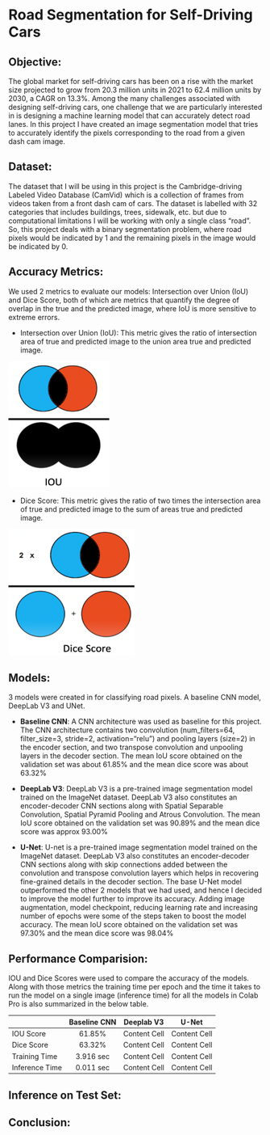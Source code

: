# Road Segmentation for Self-Driving Cars

## Objective:
The global market for self-driving cars has been on a rise with the market size projected to grow from 20.3 million units in 2021 to 62.4 million units by 2030, a CAGR on 13.3%. Among the many challenges associated with designing self-driving cars, one challenge that we are particularly interested in is designing a machine learning model that can accurately detect road lanes. In this project I have created an image segmentation model that tries to accurately identify the pixels corresponding to the road from a given dash cam image.

## Dataset:
The dataset that I will be using in this project is the Cambridge-driving Labeled Video Database (CamVid) which is a collection of frames from videos taken from a front dash cam of cars. The dataset is labelled with 32 categories that includes buildings, trees, sidewalk, etc. but due to computational limitations I will be working with only a single class “road”. So, this project deals with a binary segmentation problem, where road pixels would be indicated by 1 and the remaining pixels in the image would be indicated by 0.

## Accuracy Metrics:
We used 2 metrics to evaluate our models: Intersection over Union (IoU) and Dice Score, both of which are metrics that quantify the degree of overlap in the true and the predicted image, where IoU is more sensitive to extreme errors.

- Intersection over Union (IoU): This metric gives the ratio of intersection area of true and predicted image to the union area true and predicted image.

<img src="figs/IOU.png" width="200" height="250">

- Dice Score: This metric gives the ratio of two times the intersection area of true and predicted image to the sum of areas true and predicted image.

<img src="figs/Dice Score.png" width="250" height="250">
     
## Models: 
3 models were created in for classifying road pixels. A baseline CNN model, DeepLab V3 and UNet.

- **Baseline CNN**: A CNN architecture was used as baseline for this project. The CNN architecture contains two convolution (num_filters=64, filter_size=3, stride=2, activation=“relu”) and pooling layers (size=2) in the encoder section, and two transpose convolution and unpooling layers in the decoder section. The mean IoU score obtained on the validation set was about 61.85% and the mean dice score was about 63.32%

- **DeepLab V3**: DeepLab V3 is a pre-trained image segmentation model trained on the ImageNet dataset. DeepLab V3 also constitutes an encoder-decoder CNN sections along with Spatial Separable Convolution, Spatial Pyramid Pooling and Atrous Convolution. The mean IoU score obtained on the validation set was 90.89% and the mean dice score was approx 93.00%

- **U-Net**: U-net is a pre-trained image segmentation model trained on the ImageNet dataset. DeepLab V3 also constitutes an encoder-decoder CNN sections along with skip connections added between the convolution and transpose convolution layers which helps in recovering fine-grained details in the decoder section.
The base U-Net model outperformed the other 2 models that we had used, and hence I decided to improve the model further to improve its accuracy. Adding image augmentation, model checkpoint, reducing learning rate and increasing number of epochs were some of the steps taken to boost the model accuracy. The mean IoU score obtained on the validation set was 97.30% and the mean dice score was 98.04%


## Performance Comparision:
IOU and Dice Scores were used to compare the accuracy of the models. Along with those metrics the training time per epoch and the time it takes to run the model on a single image (inference time) for all the models in Colab Pro is also summarized in the below table.



|                 | Baseline CNN    |    Deeplab V3   |      U-Net      |
| --------------- |:---------------:| --------------- | --------------- |
| IOU Score       |       61.85%    |Content Cell     |Content Cell     |
| Dice Score      | 63.32%          |Content Cell     |Content Cell     |
| Training Time   | 3.916 sec       |Content Cell     |Content Cell     |
| Inference Time  | 0.011 sec       |Content Cell     |Content Cell     |


## Inference on Test Set:


## Conclusion:
